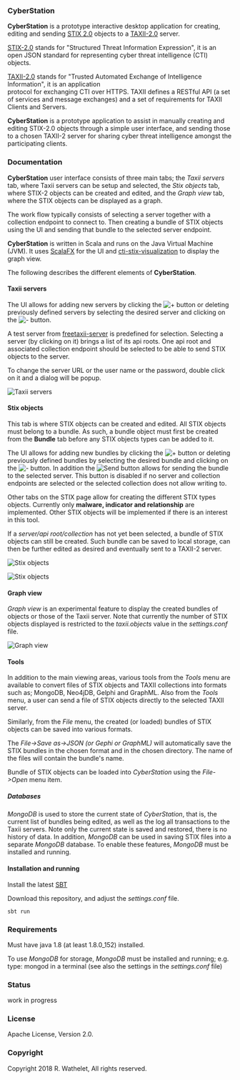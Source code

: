 ### CyberStation

**CyberStation** is a prototype interactive desktop application for 
creating, editing and sending [STIX 2.0](https://oasis-open.github.io/cti-documentation/stix/intro) objects 
to a [TAXII-2.0](https://oasis-open.github.io/cti-documentation/taxii/intro.html) server.

[STIX-2.0](https://oasis-open.github.io/cti-documentation/resources#stix-20-specification) 
stands for "Structured Threat Information Expression", it is an 
open JSON standard for representing cyber threat intelligence (CTI) objects.

[TAXII-2.0](https://oasis-open.github.io/cti-documentation/taxii/intro.html) 
stands for "Trusted Automated Exchange of Intelligence Information", it is an application  
protocol for exchanging CTI over HTTPS. ​TAXII defines a RESTful API 
(a set of services and message exchanges) and a set of requirements for TAXII Clients 
and Servers.

**CyberStation** is a prototype application to assist in manually creating and editing STIX-2.0 objects through a 
simple user interface, and sending those to a chosen TAXII-2 server for sharing cyber threat 
intelligence amongst the participating clients.


### Documentation

**CyberStation** user interface consists of three main tabs; the *Taxii servers* tab, where Taxii servers can be setup and selected, 
the *Stix objects* tab, where STIX-2 objects can be created and edited, and the *Graph view* tab, where the STIX objects 
can be displayed as a graph.
 
The work flow typically consists of selecting a server together with a collection endpoint to connect to.
 Then creating a bundle of STIX objects using the UI and sending that bundle to the selected server endpoint. 

**CyberStation** is written in Scala and runs on the Java Virtual Machine (JVM). 
It uses [ScalaFX](http://www.scalafx.org/) for the UI and 
[cti-stix-visualization](https://github.com/oasis-open/cti-stix-visualization) to display the graph view.

The following describes the different elements of **CyberStation**. 

#### Taxii servers

The UI allows for adding new servers by clicking the 
![+](/images/add.png?raw=true "Add") button or deleting previously defined servers 
by selecting the desired server and clicking on the ![-](/images/delete.png?raw=true "Delete") button.

A test server from [freetaxii-server](https://github.com/freetaxii/freetaxii-server)
is predefined for selection. Selecting a server (by clicking on it) brings a list of its api roots. 
One api root and associated collection endpoint should be selected to be able to send STIX objects to the server. 

To change the server URL or the user name or the password, double click on it and a dialog will be popup.

![Taxii servers](/images/taxiiservers.png?raw=true) 

#### Stix objects

This tab is where STIX objects can be created and edited. All STIX objects 
must belong to a bundle. As such, a bundle object must first be created from the **Bundle** tab before 
any STIX objects types can be added to it.

The UI allows for adding new bundles by clicking the ![+](/images/add.png?raw=true "Add") button or deleting previously defined bundles 
by selecting the desired bundle and clicking on the ![-](/images/delete.png?raw=true "Delete") button. 
In addition the ![Send](/images/upload.png?raw=true "Send") button 
allows for sending the bundle to the selected server. This button is disabled if no server and collection 
endpoints are selected or the selected collection does not allow writing to.

Other tabs on the STIX page allow for creating the different STIX types objects.
Currently only **malware, indicator and relationship** are implemented. 
Other STIX objects will be implemented if there is an interest in this tool.

If a *server/api root/collection* has not yet been selected, a bundle of STIX objects can still be created. Such 
bundle can be saved to local storage, can then be further edited as desired and eventually sent to a TAXII-2 server.   

![Stix objects](/images/stixobjects.png?raw=true) 

![Stix objects](/images/indicator.png?raw=true) 

#### Graph view

*Graph view* is an experimental feature to display the created bundles of objects or those of 
the Taxii server. Note that currently the number of STIX objects displayed is restricted 
to the *taxii.objects* value in the *settings.conf* file.


![Graph view](/images/graphview.png?raw=true) 

#### Tools

In addition to the main viewing areas, various tools from the *Tools* menu are available to 
convert files of STIX objects and TAXII collections into formats 
such as; MongoDB, Neo4jDB, Gelphi and GraphML. 
Also from the *Tools* menu, a user can send a file of STIX objects directly to the selected TAXII server.

Similarly, from the *File* menu, the created (or loaded) bundles of STIX objects can be saved into various formats.

The *File->Save as->JSON (or Gephi or GraphML)* will automatically save the STIX bundles in the chosen format and 
in the chosen directory. The name of the files will contain the bundle's name.


Bundle of STIX objects can be loaded into *CyberStation* using the *File->Open* menu item.

##### Databases

*MongoDB* is used to store the current state of *CyberStation*, that is, the current list of bundles being edited, 
as well as the log all transactions to the Taxii servers. Note only the current state is 
saved and restored, there is no history of data. In addition, *MongoDB* can be used in saving STIX files into 
a separate *MongoDB* database. 
To enable these features, *MongoDB* must be installed and running. 


#### Installation and running

Install the latest [SBT](https://www.scala-sbt.org/)

Download this repository, and adjust the *settings.conf* file.

    sbt run

### Requirements

Must have java 1.8 (at least 1.8.0_152) installed.

To use *MongoDB* for storage, *MongoDB* must be installed and running; e.g. type: mongod in a terminal 
(see also the settings in the *settings.conf* file)

### Status

work in progress


### License 

Apache License, Version 2.0.


### Copyright 

Copyright 2018 R. Wathelet, All rights reserved.




